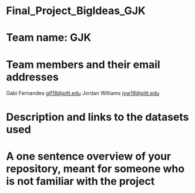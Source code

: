 # Final_Project_BigIdeas_GJK

# Team name: GJK

# Team members and their email addresses
Gabi Fernandes glf18@pitt.edu
Jordan Williams jyw19@pitt.edu

# Description and links to the datasets used

# A one sentence overview of your repository, meant for someone who is not familiar with the project

